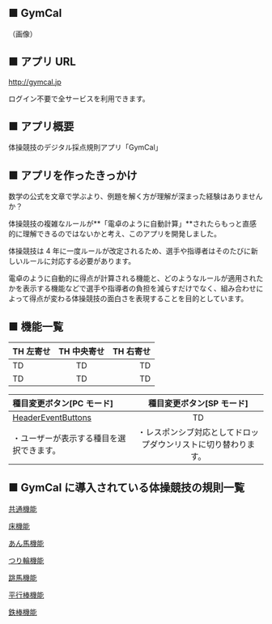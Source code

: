## ■ GymCal

（画像）

## ■ アプリ URL

http://gymcal.jp

ログイン不要で全サービスを利用できます。

## ■ アプリ概要

体操競技のデジタル採点規則アプリ「GymCal」

## ■ アプリを作ったきっかけ

数学の公式を文章で学ぶより、例題を解く方が理解が深まった経験はありませんか？

体操競技の複雑なルールが**「電卓のように自動計算」**されたらもっと直感的に理解できるのではないかと考え、このアプリを開発しました。

体操競技は 4 年に一度ルールが改定されるため、選手や指導者はそのたびに新しいルールに対応する必要があります。

電卓のように自動的に得点が計算される機能と、どのようなルールが適用されたかを表示する機能などで選手や指導者の負担を減らすだけでなく、組み合わせによって得点が変わる体操競技の面白さを表現することを目的としています。

## ■ 機能一覧

| TH 左寄せ | TH 中央寄せ | TH 右寄せ |
| :-------- | :---------: | --------: |
| TD        |     TD      |        TD |
| TD        |     TD      |        TD |

| 種目変更ボタン[PC モード]                                  |                   種目変更ボタン[SP モード]                    |
| :--------------------------------------------------------- | :------------------------------------------------------------: |
| [HeaderEventButtons](./docs/images/HeaderEventButtons.gif) |                               TD                               |
| ・ユーザーが表示する種目を選択できます。                   | ・レスポンシブ対応としてドロップダウンリストに切り替わります。 |

## ■ GymCal に導入されている体操競技の規則一覧

[共通機能](/docs/機能/00_機能_共通.md)

[床機能](/docs/機能/01_機能_床.md)

[あん馬機能](/docs/機能/02_機能_あん馬.md)

[つり輪機能](/docs/機能/03_機能_つり輪.md)

[跳馬機能](/docs/機能/04_機能_跳馬.md)

[平行棒機能](/docs/機能/05_機能_平行棒.md)

[鉄棒機能](/docs/機能/06_機能_鉄棒.md)
